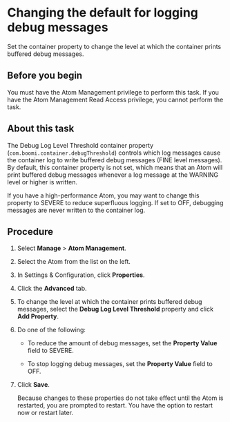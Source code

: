 # Changing the default for logging debug messages 

<head>
  <meta name="guidename" content="Integration"/>
  <meta name="context" content="GUID-c36c6d9a-2534-4725-88fe-ed60c7134f78"/>
</head>


Set the container property to change the level at which the container prints buffered debug messages.

## Before you begin

You must have the Atom Management privilege to perform this task. If you have the Atom Management Read Access privilege, you cannot perform the task.

## About this task

The Debug Log Level Threshold container property \(`com.boomi.container.debugThreshold`\) controls which log messages cause the container log to write buffered debug messages \(FINE level messages\). By default, this container property is not set, which means that an Atom will print buffered debug messages whenever a log message at the WARNING level or higher is written.

If you have a high-performance Atom, you may want to change this property to SEVERE to reduce superfluous logging. If set to OFF, debugging messages are never written to the container log.

## Procedure

1.  Select **Manage** \> **Atom Management**.

2.  Select the Atom from the list on the left.

3.  In Settings & Configuration, click **Properties**.

4.  Click the **Advanced** tab.

5.  To change the level at which the container prints buffered debug messages, select the **Debug Log Level Threshold** property and click **Add Property**.

6.  Do one of the following:

    -   To reduce the amount of debug messages, set the **Property Value** field to SEVERE.

    -   To stop logging debug messages, set the **Property Value** field to OFF.

7.  Click **Save**.

    Because changes to these properties do not take effect until the Atom is restarted, you are prompted to restart. You have the option to restart now or restart later.